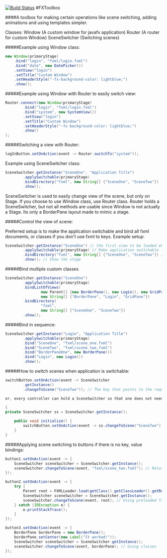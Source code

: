 [![Build Status](https://travis-ci.org/Vlummy/FXToolbox.svg?branch=master)](https://travis-ci.org/Vlummy/FXToolbox)
#FXToolbox

####A toolbox for making certain operations like scene switching, adding animations and using templates simpler.

Classes:
Window (A custom window for javafx application)
Router (A router for custom Window)
SceneSwitcher (Switching scenes)

#####Example using Window class:
```java
new Window(primaryStage)
    .bind("login", "fxml/login.fxml")
    .bind("date", new DatePicker())
    .setView("login")
    .setTitle("Custom Window")
    .setHeaderStyle("-fx-background-color: lightblue;")
    .show();
```

#####Example using Window with Router to easily switch view:

```java
Router.connect(new Window(primaryStage)
        .bind("login", "fxml/login.fxml")
        .bind("system", new SystemView())
        .setView("login")
        .setTitle("Custom Window")
        .setHeaderStyle("-fx-background-color: lightblue;")
        .show()
);
```
#####Switching a view with Router:
```java
logInButton.setOnAction(event -> Router.switchTo("system"));
```
Example using SceneSwitcher class:
```java
SceneSwitcher.getInstance("SceneOne", "Application Title")
        .applySwitchable(primaryStage)
        .bindDirectory("fxml", new String[] {"SceneOne", "SceneTwo"})
        .show();
```
SceneSwitcher is used to easily change view of the scene, but only on Stage. If you choose to use Window class, use Router class.
Router holds a SceneSwitcher, but not all methods are usable since Window is not actually a Stage. Its only a BorderPane layout made
to mimic a stage.

#####Control the view of scene:

Preferred setup is to make the application switchable and bind all fxml documents, or classes if you don't use fxml
to keys. Example setup:
```java
SceneSwitcher.getInstance("SceneOne") // the first view to be loaded when application starts (Optional)
        .applySwitchable(primaryStage) // Make application switchable
        .bindDirectory("fxml", new String[] {"SceneOne", "SceneTwo"}) // Bind fxml directory in resources folder to array of keys
        .show(); // Show the stage
```
#####Bind multiple custom classes
```java
SceneSwitcher.getInstance("SceneOne")
        .applySwitchable(primaryStage)
        .bindListOfViews(
                new Parent[] {new BorderPane(), new Login(), new GridPane()},
                new String[] {"BorderPane", "Login", "GridPane"})
        .bindDirectory(
                "fxml",
                new String[] {"SceneOne", "SceneTwo"})
        .show();
```
#####Bind in sequence:
```java
SceneSwitcher.getInstance("Login", "Application Title")
        .applySwitchable(primaryStage)
        .bind("SceneOne", "fxml/scene_one.fxml")
        .bind("SceneTwo", "fxml/scene_two.fxml")
        .bind("BorderPaneOne", new BorderPane())
        .bind("Login", new Login())
        .show();
```
#####How to switch scenes when application is switchable:
```java
switchButton.setOnAction(event -> SceneSwitcher
        .getInstance()
        .changeToScene("SceneTwo")); // The key that points to the requested layout

or, every controller can hold a SceneSwitcher so that one does not need to use the getInstance() all the time.
```
```java
{
private SceneSwitcher ss = SceneSwitcher.getInstance();

    public void initialize() {
        switchButton.setOnAction(event -> ss.changeToScene("SceneTwo"));
    }
}
```
#####Applying scene switching to buttons if there is no key, value bindings:
```java
button1.setOnAction(event -> {
    SceneSwitcher sceneSwitcher = SceneSwitcher.getInstance();
    sceneSwitcher.changeToScene(event, "fxml/scene_two.fxml"); // Relative path to resources folder
});
```
```java
button2.setOnAction(event -> {
    try {
        Parent root = FXMLLoader.load(getClass().getClassLoader().getResource("fxml/scene_two.fxml"));
        SceneSwitcher sceneSwitcher = SceneSwitcher.getInstance();
        sceneSwitcher.changeToScene(event, root); // Using preloaded fxml document
    } catch (IOException e) {
        e.printStackTrace();
    }
});
```
```java
button3.setOnAction(event -> {
    BorderPane borderPane = new BorderPane();
    borderPane.setCenter(new Label("It worked!"));
    SceneSwitcher sceneSwitcher = SceneSwitcher.getInstance();
    sceneSwitcher.changeToScene(event, borderPane); // Using classes
});
```

